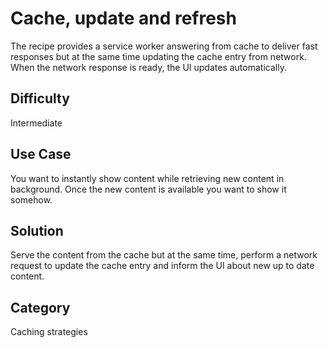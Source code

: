 # Cache, update and refresh
The recipe provides a service worker answering from cache to deliver fast
responses but at the same time updating the cache entry from network. When
the network response is ready, the UI updates automatically.

## Difficulty
Intermediate

## Use Case
You want to instantly show content while retrieving new content in background.
Once the new content is available you want to show it somehow.

## Solution
Serve the content from the cache but at the same time, perform a network request
to update the cache entry and inform the UI about new up to date content.

## Category
Caching strategies
